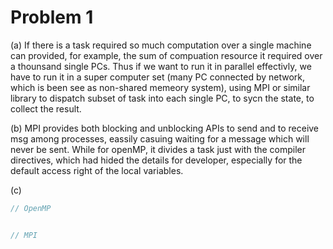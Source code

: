 # Problem 1
(a) If there is a task required so much computation over a single machine can provided, for example, the sum of compuation resource it required over a thounsand single PCs. Thus if we want to run it in parallel effectivly, we have to run it in a super computer set (many PC connected by network, which is been see as non-shared memeory system), using MPI or similar library to dispatch subset of task into each single PC, to sycn the state, to collect the result.  

(b) MPI provides both blocking and unblocking APIs to send and to receive msg among processes, eassily casuing waiting for a message which will never be sent. While for openMP, it divides a task just with the compiler directives, which had hided the details for developer, especially for the default access right of the local variables.

(c) 
```cpp
// OpenMP 


// MPI

```
